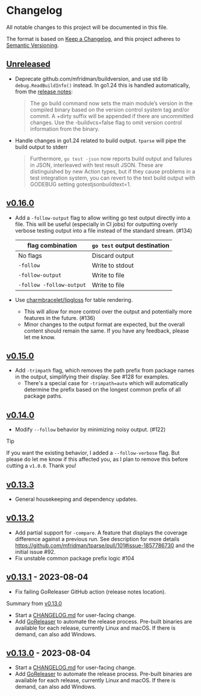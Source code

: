 # Changelog

All notable changes to this project will be documented in this file.

The format is based on [Keep a Changelog](https://keepachangelog.com/en/1.0.0/), and this project
adheres to [Semantic Versioning](https://semver.org/spec/v2.0.0.html).

## [Unreleased]

- Deprecate github.com/mfridman/buildversion, and use std lib `debug.ReadBuildInfo()` instead. In
  go1.24 this is handled automatically, from the [release notes](https://go.dev/doc/go1.24):

  > The go build command now sets the main module’s version in the compiled binary based on the
  > version control system tag and/or commit. A +dirty suffix will be appended if there are
  > uncommitted changes. Use the -buildvcs=false flag to omit version control information from the
  > binary.

- Handle changes in go1.24 related to build output. `tparse` will pipe the build output to stderr

  > Furthermore, `go test -json` now reports build output and failures in JSON, interleaved with
  > test result JSON. These are distinguished by new Action types, but if they cause problems in a
  > test integration system, you can revert to the text build output with GODEBUG setting
  > gotestjsonbuildtext=1.

## [v0.16.0]

- Add a `-follow-output` flag to allow writing go test output directly into a file. This will be
  useful (especially in CI jobs) for outputting overly verbose testing output into a file instead of
  the standard stream. (#134)

  | flag combination         | `go test` output destination |
  | ------------------------ | ---------------------------- |
  | No flags                 | Discard output               |
  | `-follow`                | Write to stdout              |
  | `-follow-output`         | Write to file                |
  | `-follow -follow-output` | Write to file                |

- Use [charmbracelet/lipgloss](https://github.com/charmbracelet/lipgloss) for table rendering.
  - This will allow for more control over the output and potentially more features in the future.
    (#136)
  - Minor changes to the output format are expected, but the overall content should remain the same.
    If you have any feedback, please let me know.

## [v0.15.0]

- Add `-trimpath` flag, which removes the path prefix from package names in the output, simplifying
  their display. See #128 for examples.
  - There's a special case for `-trimpath=auto` which will automatically determine the prefix based
    on the longest common prefix of all package paths.

## [v0.14.0]

- Modify `--follow` behavior by minimizing noisy output. (#122)

> [!TIP]
>
> If you want the existing behavior, I added a `--follow-verbose` flag. But please do let me know if
> this affected you, as I plan to remove this before cutting a `v1.0.0`. Thank you!

## [v0.13.3]

- General housekeeping and dependency updates.

## [v0.13.2]

- Add partial support for `-compare`. A feature that displays the coverage difference against a
  previous run. See description for more details
  https://github.com/mfridman/tparse/pull/101#issue-1857786730 and the initial issue #92.
- Fix unstable common package prefix logic #104

## [v0.13.1] - 2023-08-04

- Fix failing GoReleaser GitHub action (release notes location).

Summary from [v0.13.0](https://github.com/mfridman/tparse/releases/tag/v0.13.0)

- Start a [CHANGELOG.md](https://github.com/mfridman/tparse/blob/main/CHANGELOG.md) for user-facing
  change.
- Add [GoReleaser](https://goreleaser.com/) to automate the release process. Pre-built binaries are
  available for each release, currently Linux and macOS. If there is demand, can also add Windows.

## [v0.13.0] - 2023-08-04

- Start a [CHANGELOG.md](https://github.com/mfridman/tparse/blob/main/CHANGELOG.md) for user-facing
  change.
- Add [GoReleaser](https://goreleaser.com/) to automate the release process. Pre-built binaries are
  available for each release, currently Linux and macOS. If there is demand, can also add Windows.

[Unreleased]: https://github.com/mfridman/tparse/compare/v0.16.0...HEAD
[v0.16.0]: https://github.com/mfridman/tparse/compare/v0.15.0...v0.16.0
[v0.15.0]: https://github.com/mfridman/tparse/compare/v0.14.0...v0.15.0
[v0.14.0]: https://github.com/mfridman/tparse/compare/v0.13.3...v0.14.0
[v0.13.3]: https://github.com/mfridman/tparse/compare/v0.13.2...v0.13.3
[v0.13.2]: https://github.com/mfridman/tparse/compare/v0.13.1...v0.13.2
[v0.13.1]: https://github.com/mfridman/tparse/compare/v0.13.0...v0.13.1
[v0.13.0]: https://github.com/mfridman/tparse/releases/tag/v0.13.0
